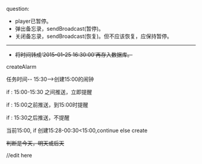 question:

* player已暂停。
* 弹出备忘录，sendBroadcast(暂停)。
* 关闭备忘录，sendBroadcast(恢复)。但不应该恢复，应保持暂停。

---

* ~~将时间转成‘2015-01-25 16:30:00’再存入数据库。~~


createAlarm

任务时间-- 15:30-->创建15:00的闹钟

if : 15:00-15:30 之间推送，立即提醒

if : 15:00之前推送，到15:00时提醒

if : 15:30之后推送，不提醒

当前15:00,
if 创建15:28-00:30<15:00,continue
else create

~~判断是今天，明天或后天~~

//edit here
